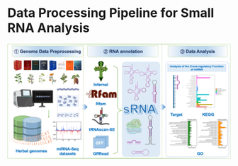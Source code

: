 # Data Processing Pipeline for Small RNA Analysis

![HerbalRDB pipeline](./img/banner-CUbVJyQB.png)

